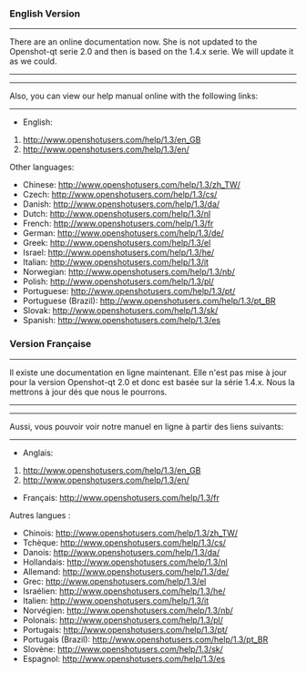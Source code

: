 ### English Version


***

There are an online documentation now. She is not updated to the Openshot-qt serie 2.0 and then is based on the 1.4.x serie. We will update it as we could. 

***

***


Also, you can view our help manual online with the following links:

***

* English: 
 1.  http://www.openshotusers.com/help/1.3/en_GB
 2. http://www.openshotusers.com/help/1.3/en/

Other languages:
* Chinese: http://www.openshotusers.com/help/1.3/zh_TW/
* Czech: http://www.openshotusers.com/help/1.3/cs/
* Danish: http://www.openshotusers.com/help/1.3/da/
* Dutch: http://www.openshotusers.com/help/1.3/nl
* French: http://www.openshotusers.com/help/1.3/fr
* German:  http://www.openshotusers.com/help/1.3/de/
* Greek: http://www.openshotusers.com/help/1.3/el
* Israel: http://www.openshotusers.com/help/1.3/he/
* Italian: http://www.openshotusers.com/help/1.3/it
* Norwegian: http://www.openshotusers.com/help/1.3/nb/
* Polish: http://www.openshotusers.com/help/1.3/pl/
* Portuguese: http://www.openshotusers.com/help/1.3/pt/
* Portuguese (Brazil): http://www.openshotusers.com/help/1.3/pt_BR
* Slovak: http://www.openshotusers.com/help/1.3/sk/
* Spanish: http://www.openshotusers.com/help/1.3/es


### Version Française


***

Il existe une documentation en ligne maintenant. Elle n'est pas mise à jour pour la version Openshot-qt 2.0 et donc est basée sur la série 1.4.x. Nous la mettrons à jour dés que nous le pourrons. 

***


***


Aussi, vous pouvoir voir notre manuel en ligne à partir des liens suivants:

***


* Anglais: 
1. http://www.openshotusers.com/help/1.3/en_GB
2. http://www.openshotusers.com/help/1.3/en/
* Français: http://www.openshotusers.com/help/1.3/fr

Autres langues :
* Chinois: http://www.openshotusers.com/help/1.3/zh_TW/
* Tchèque: http://www.openshotusers.com/help/1.3/cs/
* Danois: http://www.openshotusers.com/help/1.3/da/
* Hollandais: http://www.openshotusers.com/help/1.3/nl
* Allemand: http://www.openshotusers.com/help/1.3/de/
* Grec: http://www.openshotusers.com/help/1.3/el
* Israélien: http://www.openshotusers.com/help/1.3/he/
* Italien: http://www.openshotusers.com/help/1.3/it
* Norvégien: http://www.openshotusers.com/help/1.3/nb/
* Polonais: http://www.openshotusers.com/help/1.3/pl/
* Portugais: http://www.openshotusers.com/help/1.3/pt/
* Portugais (Brazil): http://www.openshotusers.com/help/1.3/pt_BR
* Slovène: http://www.openshotusers.com/help/1.3/sk/
* Espagnol: http://www.openshotusers.com/help/1.3/es